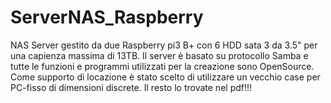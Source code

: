 # ServerNAS_Raspberry
NAS Server gestito da due Raspberry pi3 B+ con 6 HDD sata 3 da 3.5" per una capienza massima di 13TB. Il server è basato su protocollo Samba e tutte le funzioni e programmi utilizzati per la creazione sono OpenSource. Come supporto di locazione è stato scelto di utilizzare un vecchio case per PC-fisso di dimensioni discrete. Il resto lo trovate nel pdf!!! 
